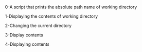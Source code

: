0-A script that prints the absolute path name of working directory

1-Displaying the contents of working directory

2-Changing the current directory

3-Display contents

4-Displaying contents
